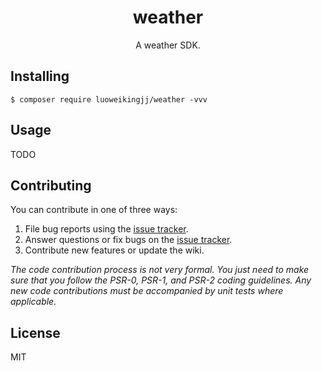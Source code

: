 <h1 align="center"> weather </h1>

<p align="center"> A weather SDK.</p>


## Installing

```shell
$ composer require luoweikingjj/weather -vvv
```

## Usage

TODO

## Contributing

You can contribute in one of three ways:

1. File bug reports using the [issue tracker](https://github.com/luoweikingjj/weather/issues).
2. Answer questions or fix bugs on the [issue tracker](https://github.com/luoweikingjj/weather/issues).
3. Contribute new features or update the wiki.

_The code contribution process is not very formal. You just need to make sure that you follow the PSR-0, PSR-1, and PSR-2 coding guidelines. Any new code contributions must be accompanied by unit tests where applicable._

## License

MIT